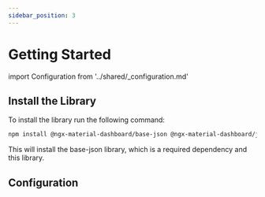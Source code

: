 ```yaml
---
sidebar_position: 3
---
```


# Getting Started

import Configuration from '../shared/_configuration.md'

## Install the Library

To install the library run the following command:

```bash
npm install @ngx-material-dashboard/base-json @ngx-material-dashboard/json
```

This will install the base-json library, which is a required dependency and
this library.

## Configuration

<Configuration />
